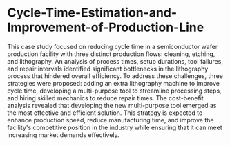 # Cycle-Time-Estimation-and-Improvement-of-Production-Line

This case study focused on reducing cycle time in a semiconductor wafer production facility with three distinct production flows: cleaning, etching, and lithography. An analysis of process times, setup durations, tool failures, and repair intervals identified significant bottlenecks in the lithography process that hindered overall efficiency. To address these challenges, three strategies were proposed: adding an extra lithography machine to improve cycle time, developing a multi-purpose tool to streamline processing steps, and hiring skilled mechanics to reduce repair times. The cost-benefit analysis revealed that developing the new multi-purpose tool emerged as the most effective and efficient solution. This strategy is expected to enhance production speed, reduce manufacturing time, and improve the facility's competitive position in the industry while ensuring that it can meet increasing market demands effectively.
